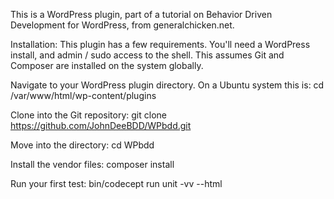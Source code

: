 This is a WordPress plugin, part of a tutorial on Behavior Driven Development for WordPress, from generalchicken.net.

Installation:
This plugin has a few requirements. You'll need a WordPress install, and admin / sudo access to the shell. This assumes Git and Composer are installed on the system globally.

Navigate to your WordPress plugin directory. On a Ubuntu system this is:
cd /var/www/html/wp-content/plugins

Clone into the Git repository:
git clone https://github.com/JohnDeeBDD/WPbdd.git

Move into the directory:
cd WPbdd

Install the vendor files:
composer install

Run your first test:
bin/codecept run unit -vv --html
